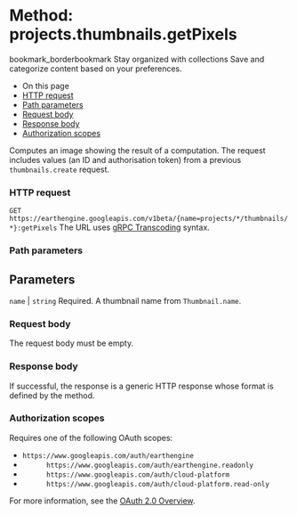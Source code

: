  
#  Method: projects.thumbnails.getPixels
bookmark_borderbookmark Stay organized with collections  Save and categorize content based on your preferences.
  * On this page
  * [HTTP request](https://developers.google.com/earth-engine/reference/rest/v1beta/projects.thumbnails/getPixels#http-request)
  * [Path parameters](https://developers.google.com/earth-engine/reference/rest/v1beta/projects.thumbnails/getPixels#path-parameters)
  * [Request body](https://developers.google.com/earth-engine/reference/rest/v1beta/projects.thumbnails/getPixels#request-body)
  * [Response body](https://developers.google.com/earth-engine/reference/rest/v1beta/projects.thumbnails/getPixels#response-body)
  * [Authorization scopes](https://developers.google.com/earth-engine/reference/rest/v1beta/projects.thumbnails/getPixels#authorization-scopes)


Computes an image showing the result of a computation. The request includes values (an ID and authorisation token) from a previous `thumbnails.create` request.
### HTTP request
`GET https://earthengine.googleapis.com/v1beta/{name=projects/*/thumbnails/*}:getPixels`
The URL uses [gRPC Transcoding](https://google.aip.dev/127) syntax.
### Path parameters
Parameters  
---  
`name` |  `string` Required. A thumbnail name from `Thumbnail.name`.  
### Request body
The request body must be empty.
### Response body
If successful, the response is a generic HTTP response whose format is defined by the method.
### Authorization scopes
Requires one of the following OAuth scopes:
  * `https://www.googleapis.com/auth/earthengine`
  * `      https://www.googleapis.com/auth/earthengine.readonly`
  * `      https://www.googleapis.com/auth/cloud-platform`
  * `      https://www.googleapis.com/auth/cloud-platform.read-only`


For more information, see the [OAuth 2.0 Overview](https://developers.google.com/identity/protocols/OAuth2).
